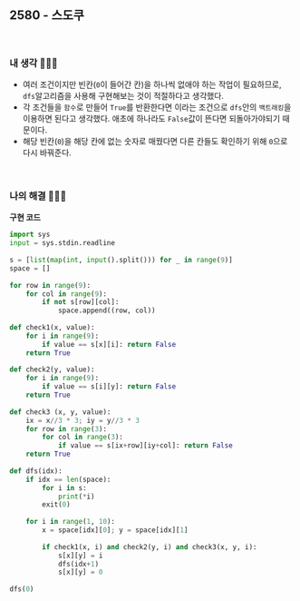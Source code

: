 ## 2580 - 스도쿠
</br>

### 내 생각 🤷🏻‍♂️
- 여러 조건이지만 빈칸(`0`이 들어간 칸)을 하나씩 없애야 하는 작업이 필요하므로, `dfs`알고리즘을 사용해 구현해보는 것이 적절하다고 생각했다.
- 각 조건들을 `함수`로 만들어 `True`를 반환한다면 이라는 조건으로 `dfs`안의 `백트래킹`을 이용하면 된다고 생각했다.
    애초에 하나라도 `False`값이 뜬다면 되돌아가야되기 때문이다.
- 해당 빈칸(`0`)을 해당 칸에 없는 숫자로 매꿨다면 다른 칸들도 확인하기 위해 `0`으로 다시 바꿔준다.

</br>
    
### 나의 해결 👨🏻‍💻
**구현 코드**
    
```python
import sys
input = sys.stdin.readline
    
s = [list(map(int, input().split())) for _ in range(9)]
space = []
    
for row in range(9):
    for col in range(9):
        if not s[row][col]:
            space.append((row, col))
    
def check1(x, value):
    for i in range(9):
        if value == s[x][i]: return False
    return True
    
def check2(y, value):
    for i in range(9):
        if value == s[i][y]: return False
    return True
    
def check3 (x, y, value):
    ix = x//3 * 3; iy = y//3 * 3
    for row in range(3):
        for col in range(3):
            if value == s[ix+row][iy+col]: return False
    return True
    
def dfs(idx):
    if idx == len(space):
        for i in s: 
            print(*i)
        exit(0)
    
    for i in range(1, 10):
        x = space[idx][0]; y = space[idx][1]
    
        if check1(x, i) and check2(y, i) and check3(x, y, i):
            s[x][y] = i
            dfs(idx+1)
            s[x][y] = 0
        
dfs(0)
```